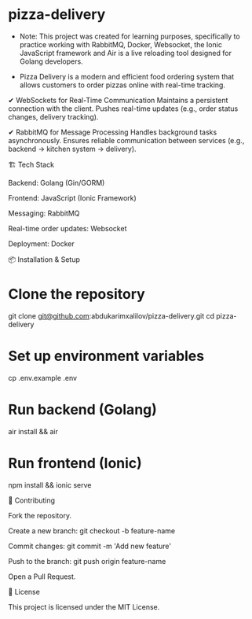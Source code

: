# pizza-delivery

- Note: This project was created for learning purposes, specifically to practice working with RabbitMQ, Docker, Websocket, the Ionic JavaScript framework and Air is a live reloading tool designed for Golang developers.

- Pizza Delivery is a modern and efficient food ordering system that allows customers to order pizzas online with real-time tracking. 

✔ WebSockets for Real-Time Communication
Maintains a persistent connection with the client.
Pushes real-time updates (e.g., order status changes, delivery tracking).

✔ RabbitMQ for Message Processing
Handles background tasks asynchronously.
Ensures reliable communication between services (e.g., backend → kitchen system → delivery).
 
🏗️ Tech Stack

Backend: Golang (Gin/GORM)

Frontend: JavaScript (Ionic Framework)

Messaging: RabbitMQ

Real-time order updates: Websocket

Deployment: Docker

📦 Installation & Setup 
# Clone the repository
git clone git@github.com:abdukarimxalilov/pizza-delivery.git
cd pizza-delivery

# Set up environment variables
cp .env.example .env

# Run backend (Golang)
air install && air

# Run frontend (Ionic)
npm install && ionic serve

🤝 Contributing

Fork the repository.

Create a new branch: git checkout -b feature-name

Commit changes: git commit -m 'Add new feature'

Push to the branch: git push origin feature-name

Open a Pull Request.

📝 License

This project is licensed under the MIT License.

